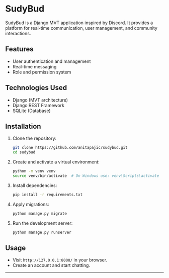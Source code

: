 # SudyBud

SudyBud is a Django MVT application inspired by Discord. It provides a platform for real-time communication, user management, and community interactions.

## Features
- User authentication and management
- Real-time messaging
- Role and permission system

## Technologies Used
- Django (MVT architecture)
- Django REST Framework
- SQLite (Database)

## Installation
1. Clone the repository:
   ```sh
   git clone https://github.com/anitapajic/sudybud.git
   cd sudybud
   ```
2. Create and activate a virtual environment:
   ```sh
   python -m venv venv
   source venv/bin/activate  # On Windows use: venv\Scripts\activate
   ```
3. Install dependencies:
   ```sh
   pip install -r requirements.txt
   ```
4. Apply migrations:
   ```sh
   python manage.py migrate
   ```
5. Run the development server:
   ```sh
   python manage.py runserver
   ```

## Usage
- Visit `http://127.0.0.1:8000/` in your browser.
- Create an account and start chatting.

---

